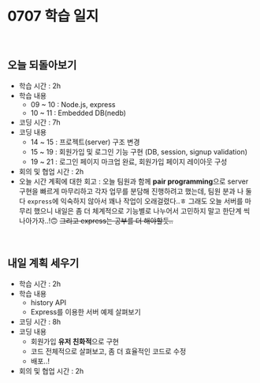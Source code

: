 # 0707 학습 일지

<br>

## 오늘 되돌아보기

- 학습 시간 : 2h
- 학습 내용
  - 09 ~ 10 : Node.js, express
  - 10 ~ 11 : Embedded DB(nedb)
- 코딩 시간 : 7h
- 코딩 내용
  - 14 ~ 15 : 프로젝트(server) 구조 변경
  - 15 ~ 19 : 회원가입 및 로그인 기능 구현 (DB, session, signup validation)
  - 19 ~ 21 : 로그인 페이지 마크업 완료, 회원가입 페이지 레이아웃 구성
- 회의 및 협업 시간 : 2h
- 오늘 시간 계획에 대한 회고 : 오늘 팀원과 함께 **pair programming**으로 server 구현을 빠르게 마무리하고 각자 업무를 분담해 진행하려고 했는데, 팀원 분과 나 둘 다 `express`에 익숙하지 않아서 꽤나 작업이 오래걸렸다..ㅎ 그래도 오늘 서버를 마무리 했으니 내일은 좀 더 체계적으로 기능별로 나누어서 고민하지 말고 한단계 씩 나아가자..!🙃 ~~그리고 express는 공부를 더 해야할듯..~~

<br>

## 내일 계획 세우기

- 학습 시간 : 2h
- 학습 내용
  - history API
  - Express를 이용한 서버 예제 살펴보기
- 코딩 시간 : 8h
- 코딩 내용
  - 회원가입 **유저 친화적**으로 구현
  - 코드 전체적으로 살펴보고, 좀 더 효율적인 코드로 수정
  - 배포..!
- 회의 및 협업 시간 : 2h